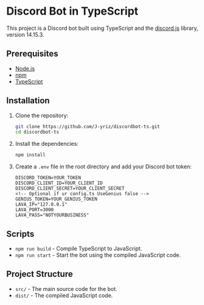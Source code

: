 # Discord Bot in TypeScript

This project is a Discord bot built using TypeScript and the [discord.js](https://discord.js.org/#/) library, version 14.15.3.

## Prerequisites

- [Node.js](https://nodejs.org/)
- [npm](https://www.npmjs.com/)
- [TypeScript](https://www.typescriptlang.org/)

## Installation

1. Clone the repository:

    ```sh
    git clone https://github.com/J-yriz/discordbot-ts.git
    cd discordbot-ts
    ```

2. Install the dependencies:

    ```sh
    npm install
    ```

3. Create a `.env` file in the root directory and add your Discord bot token:

    ```env
    DISCORD_TOKEN=YOUR_TOKEN
    DISCORD_CLIENT_ID=YOUR_CLIENT_ID
    DISCORD_CLIENT_SECRET=YOUR_CLIENT_SECRET
    <!-- Optional if ur config.ts UseGenius false -->
    GENIUS_TOKEN=YOUR_GENIUS_TOKEN
    LAVA_IP="127.0.0.1"
    LAVA_PORT=3000
    LAVA_PASS="NOTYOURBUSINESS"
    ```

## Scripts

- `npm run build` - Compile TypeScript to JavaScript.
- `npm run start` - Start the bot using the compiled JavaScript code.

## Project Structure

- `src/` - The main source code for the bot.
- `dist/` - The compiled JavaScript code.

